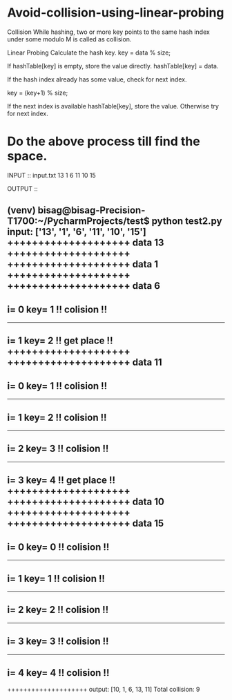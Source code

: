 # Avoid-collision-using-linear-probing

Collision
While hashing, two or more key points to the same hash index under some modulo M is called as collision.




Linear Probing
Calculate the hash key. key = data % size;

If hashTable[key] is empty, store the value directly. hashTable[key] = data.

If the hash index already has some value, check for next index.

key = (key+1) % size;

If the next index is available hashTable[key], store the value. Otherwise try for next index.

Do the above process till find the space.
=====================================================================================================
INPUT :: input.txt
13
1
6
11
10
15

OUTPUT ::  

(venv) bisag@bisag-Precision-T1700:~/PycharmProjects/test$ python test2.py
input:  ['13', '1', '6', '11', '10', '15']
++++++++++++++++++++
data 13
++++++++++++++++++++
++++++++++++++++++++
data 1
++++++++++++++++++++
++++++++++++++++++++
data 6
-----------
i= 0
key= 1
!! colision !!
-----------
-----------
i= 1
key= 2
!! get place !!
++++++++++++++++++++
++++++++++++++++++++
data 11
-----------
i= 0
key= 1
!! colision !!
-----------
-----------
i= 1
key= 2
!! colision !!
-----------
-----------
i= 2
key= 3
!! colision !!
-----------
-----------
i= 3
key= 4
!! get place !!
++++++++++++++++++++
++++++++++++++++++++
data 10
++++++++++++++++++++
++++++++++++++++++++
data 15
-----------
i= 0
key= 0
!! colision !!
-----------
-----------
i= 1
key= 1
!! colision !!
-----------
-----------
i= 2
key= 2
!! colision !!
-----------
-----------
i= 3
key= 3
!! colision !!
-----------
-----------
i= 4
key= 4
!! colision !!
-----------
++++++++++++++++++++
output:  [10, 1, 6, 13, 11]
Total collision:  9
